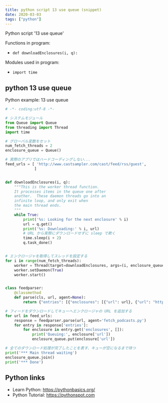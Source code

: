 ```yaml
---
title: python script 13 use queue (snippet)
date: 2020-03-03
tags: ["python"]
---
```

Python script '13 use queue'

Functions in program: 
* `def downloadEnclosures(i, q):`

Modules used in program: 
* `import time`

## python 13 use queue

Python example: 13 use queue

```python
# -*- coding:utf-8 -*-

# システムモジュール
from Queue import Queue
from threading import Thread
import time

# グローバル変数をセット
num_fetch_threads = 2
enclosure_queue = Queue()

# 実際のアプリではハードコーディングしない...
feed_urls = [ 'http://www.castsampler.com/cast/feed/rss/guest',
             ]


def downloadEnclosures(i, q):
    """This is the worker thread function.
    It processes items in the queue one after
    another.  These daemon threads go into an
    infinite loop, and only exit when
    the main thread ends.
    """
    while True:
        print('%s: Looking for the next enclosure' % i)
        url = q.get()
        print('%s: Downloading:' % i, url)
        # URL から実際にダウンロードせずに sleep で欺く
        time.sleep(i + 2)
        q.task_done()


# エンクロージャを取得してスレッドを設定する
for i in range(num_fetch_threads):
    worker = Thread(target=downloadEnclosures, args=(i, enclosure_queue,))
    worker.setDaemon(True)
    worker.start()


class feedparser:
    @classmethod
    def parse(cls, url, agent=None):
        return {"entries": [{"enclosures": [{"url": url}, {"url": "http://example.com"}]}]}

# フィードをダウンロードしてキューへエンクロージャの URL を追加する
for url in feed_urls:
    response = feedparser.parse(url, agent='fetch_podcasts.py')
    for entry in response['entries']:
        for enclosure in entry.get('enclosures', []):
            print('Queuing:', enclosure['url'])
            enclosure_queue.put(enclosure['url'])

# 全てのダウンロード処理が完了したことを表す、キューが空になるまで待つ
print('*** Main thread waiting')
enclosure_queue.join()
print('*** Done')


```

## Python links

- Learn Python: https://pythonbasics.org/
- Python Tutorial: https://pythonspot.com
